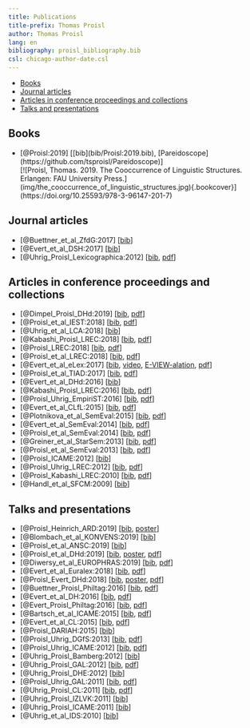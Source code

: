 ```yaml
---
title: Publications
title-prefix: Thomas Proisl
author: Thomas Proisl
lang: en
bibliography: proisl_bibliography.bib
csl: chicago-author-date.csl
---
```


- [Books](#books)
- [Journal articles](#journal-articles)
- [Articles in conference proceedings and collections](#articles-in-conference-proceedings-and-collections)
- [Talks and presentations](#talks-and-presentations)

## Books ##

- <div class="book"><div class="bibentry">[@Proisl:2019] [[bib](bib/Proisl:2019.bib), [Pareidoscope](https://github.com/tsproisl/Pareidoscope)]</div><div class="cover">[![Proisl, Thomas. 2019. The Cooccurrence of Linguistic Structures. Erlangen: FAU University Press.](img/the_cooccurrence_of_linguistic_structures.jpg){.bookcover}](https://doi.org/10.25593/978-3-96147-201-7)</div>

## Journal articles ##

- [@Buettner_et_al_ZfdG:2017] [[bib](bib/Buettner_et_al_ZfdG:2017.bib)]
- [@Evert_et_al_DSH:2017] [[bib](bib/Evert_et_al_DSH:2017.bib)]
- [@Uhrig_Proisl_Lexicographica:2012] [[bib](bib/Uhrig_Proisl_Lexicographica:2012.bib), [pdf](pdf/uhrig_proisl_2012_lexicographica.pdf)]

## Articles in conference proceedings and collections ##

<!-- Proisl et al. NSURL -->
- [@Dimpel_Proisl_DHd:2019] [[bib](bib/Dimpel_Proisl_DHd:2019.bib), [pdf](pdf/dimpel_proisl_2019_dhd.pdf)]
- [@Proisl_et_al_IEST:2018] [[bib](bib/Proisl_et_al_IEST:2018.bib), [pdf](pdf/proisl_et_al_2018_iest.pdf)]
- [@Uhrig_et_al_LCA:2018] [[bib](bib/Uhrig_et_al_LCA:2018.bib)]
- [@Kabashi_Proisl_LREC:2018] [[bib](bib/Kabashi_Proisl_LREC:2018.bib), [pdf](pdf/kabashi_proisl_2018_lrec.pdf)]
- [@Proisl_LREC:2018] [[bib](bib/Proisl_LREC:2018.bib), [pdf](pdf/proisl_2018_lrec.pdf)]
- [@Proisl_et_al_LREC:2018] [[bib](bib/Proisl_et_al_LREC:2018.bib), [pdf](pdf/proisl_et_al_2018_lrec.pdf)]
- [@Evert_et_al_eLex:2017] [[bib](bib/Evert_et_al_eLex:2017.bib), [video](https://www.youtube.com/watch?v=xYo3wTRx8F8), [E-VIEW-alation](http://www.collocations.de/eviewalation/), [pdf](pdf/evert_et_al_2017_elex.pdf)]
- [@Proisl_et_al_TIAD:2017] [[bib](bib/Proisl_et_al_TIAD:2017.bib), [pdf](pdf/proisl_et_al_2017_tiad.pdf)]
- [@Evert_et_al_DHd:2016] [[bib](bib/Evert_et_al_DHd:2016.bib)]
- [@Kabashi_Proisl_LREC:2016] [[bib](bib/Kabashi_Proisl_LREC:2016.bib), [pdf](pdf/kabashi_proisl_2016_lrec.pdf)]
- [@Proisl_Uhrig_EmpiriST:2016] [[bib](bib/Proisl_Uhrig_EmpiriST:2016.bib), [pdf](pdf/proisl_uhrig_2016_empirist.pdf)]
- [@Evert_et_al_CLfL:2015] [[bib](bib/Evert_et_al_CLfL:2015.bib), [pdf](pdf/evert_et_al_2015_clfl.pdf)]
- [@Plotnikova_et_al_SemEval:2015] [[bib](bib/Plotnikova_et_al_SemEval:2015.bib), [pdf](pdf/plotnikova_et_al_2015_semeval.pdf)]
- [@Evert_et_al_SemEval:2014] [[bib](bib/Evert_et_al_SemEval:2014.bib), [pdf](pdf/evert_et_al_2014_semeval.pdf)]
- [@Proisl_et_al_SemEval:2014] [[bib](bib/Proisl_et_al_SemEval:2014.bib), [pdf](pdf/proisl_et_al_2014_semeval.pdf)]
- [@Greiner_et_al_StarSem:2013] [[bib](bib/Greiner_et_al_StarSem:2013.bib), [pdf](pdf/greiner_et_al_2013_starsem.pdf)]
- [@Proisl_et_al_SemEval:2013] [[bib](bib/Proisl_et_al_SemEval:2013.bib), [pdf](pdf/proisl_et_al_2013_semeval.pdf)]
- [@Proisl_ICAME:2012] [[bib](bib/Proisl_ICAME:2012.bib)]
- [@Proisl_Uhrig_LREC:2012] [[bib](bib/Proisl_Uhrig_LREC:2012.bib), [pdf](pdf/proisl_uhrig_2012_lrec.pdf)]
- [@Proisl_Kabashi_LREC:2010] [[bib](bib/Proisl_Kabashi_LREC:2010.bib), [pdf](pdf/proisl_kabashi_2010_lrec.pdf)]
- [@Handl_et_al_SFCM:2009] [[bib](bib/Handl_et_al_SFCM:2009.bib)]

## Talks and presentations ##

<!-- Kabashi et al. APCLA -->
- [@Proisl_Heinrich_ARD:2019] [[bib](Proisl_Heinrich_ARD:2019.bib), [poster](pdf/poster_proisl_heinrich_2019_ard.pdf)] <!-- invited -->
- [@Blombach_et_al_KONVENS:2019] [[bib](Blombach_et_al_KONVENS:2019.bib)]
- [@Proisl_et_al_ANSC:2019] [[bib](Proisl_et_al_ANSC:2019.bib)] <!-- invited -->
- [@Proisl_et_al_DHd:2019] [[bib](bib/Proisl_et_al_DHd:2019.bib), [poster](pdf/poster_proisl_et_al_2019_dhd.pdf), [pdf](pdf/abstract_proisl_et_al_2019_dhd.pdf)]
- [@Diwersy_et_al_EUROPHRAS:2019] [[bib](bib/Diwersy_et_al_EUROPHRAS:2019.bib), [pdf](pdf/abstract_diwersy_et_al_2019_europhras.pdf)]
- [@Evert_et_al_Euralex:2018] [[bib](bib/Evert_et_al_Euralex:2018.bib), [pdf](pdf/abstract_evert_et_al_2018_euralex.pdf)]
- [@Proisl_Evert_DHd:2018] [[bib](bib/Proisl_Evert_DHd:2018.bib), [poster](pdf/poster_proisl_evert_2018_dhd.pdf), [pdf](pdf/abstract_proisl_evert_2018_dhd.pdf)]
- [@Buettner_Proisl_Philtag:2016] [[bib](bib/Buettner_Proisl_Philtag:2016.bib), [pdf](pdf/abstract_buettner_proisl_2016_philtag.pdf)] <!-- invited -->
- [@Evert_et_al_DH:2016] [[bib](bib/Evert_et_al_DH:2016.bib), [pdf](pdf/abstract_evert_et_al_2016_dh.pdf)]
- [@Evert_Proisl_Philtag:2016] [[bib](bib/Evert_Proisl_Philtag:2016.bib), [pdf](pdf/abstract_evert_proisl_2016_philtag.pdf)] <!-- invited -->
- [@Bartsch_et_al_ICAME:2015] [[bib](bib/Bartsch_et_al_ICAME:2015.bib), [pdf](pdf/abstract_bartsch_et_al_2015_icame.pdf)]
- [@Evert_et_al_CL:2015] [[bib](bib/Evert_et_al_CL:2015.bib), [pdf](pdf/abstract_evert_et_al_2015_cl.pdf)]
- [@Proisl_DARIAH:2015] [[bib](bib/Proisl_DARIAH:2015.bib)] <!-- invited -->
- [@Proisl_Uhrig_DGfS:2013] [[bib](bib/Proisl_Uhrig_DGfS:2013.bib), [pdf](pdf/abstract_proisl_uhrig_2013_dgfs.pdf)]
- [@Proisl_Uhrig_ICAME:2012] [[bib](bib/Proisl_Uhrig_ICAME:2012.bib), [pdf](pdf/abstract_proisl_uhrig_2012_icame.pdf)]
- [@Uhrig_Proisl_Bamberg:2012] [[bib](bib/Uhrig_Proisl_Bamberg:2012.bib)] <!-- invited -->
- [@Uhrig_Proisl_GAL:2012] [[bib](bib/Uhrig_Proisl_GAL:2012.bib), [pdf](pdf/abstract_uhrig_proisl_2012_gal.pdf)]
- [@Uhrig_Proisl_DHE:2012] [[bib](bib/Uhrig_Proisl_DHE:2012.bib)] <!-- invited -->
- [@Proisl_Uhrig_GAL:2011] [[bib](bib/Proisl_Uhrig_GAL:2011.bib), [pdf](pdf/abstract_proisl_uhrig_2011_gal.pdf)]
- [@Uhrig_Proisl_CL:2011] [[bib](bib/Uhrig_Proisl_CL:2011.bib), [pdf](pdf/abstract_uhrig_proisl_2011_cl.pdf)]
- [@Uhrig_Proisl_IZLVK:2011] [[bib](bib/Uhrig_Proisl_IZLVK:2011.bib)] <!-- invited -->
- [@Uhrig_Proisl_ICAME:2011] [[bib](bib/Uhrig_Proisl_ICAME:2011.bib)]
- [@Uhrig_et_al_IDS:2010] [[bib](bib/Uhrig_et_al_IDS:2010.bib)]
